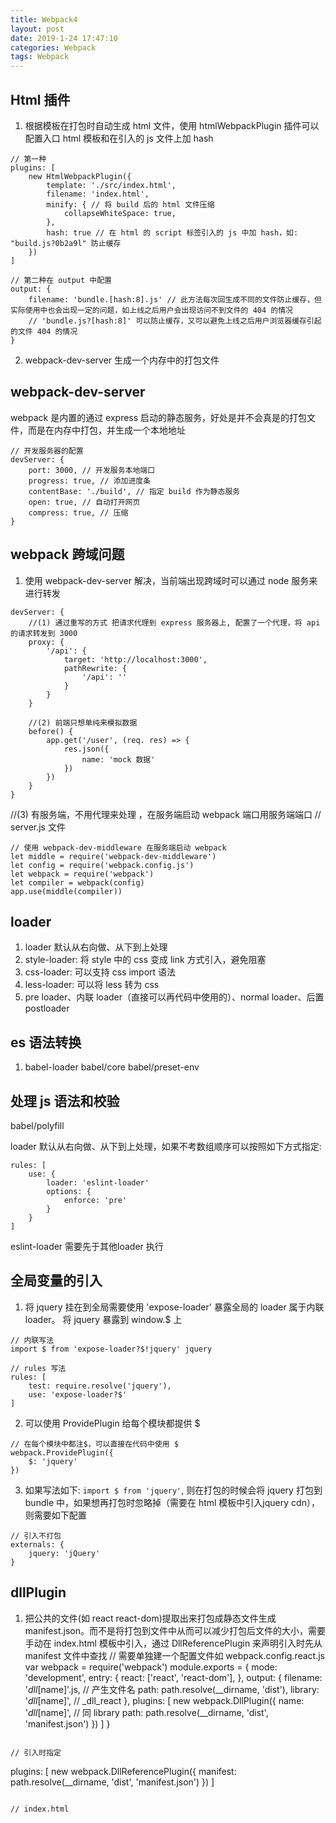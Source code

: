 ```yaml
---
title: Webpack4
layout: post
date: 2019-1-24 17:47:10
categories: Webpack
tags: Webpack
---
```


##

## Html 插件
1. 根据模板在打包时自动生成 html 文件，使用 htmlWebpackPlugin 插件可以配置入口 html 模板和在引入的 js 文件上加 hash
```
// 第一种
plugins: [
    new HtmlWebpackPlugin({
        template: './src/index.html',
        filename: 'index.html',
        minify: { // 将 build 后的 html 文件压缩
            collapseWhiteSpace: true,
        },
        hash: true // 在 html 的 script 标签引入的 js 中加 hash，如: "build.js?0b2a9l" 防止缓存
    })
]

// 第二种在 output 中配置
output: {
    filename: 'bundle.[hash:8].js' // 此方法每次回生成不同的文件防止缓存，但实际使用中也会出现一定的问题，如上线之后用户会出现访问不到文件的 404 的情况
    // 'bundle.js?[hash:8]' 可以防止缓存，又可以避免上线之后用户浏览器缓存引起的文件 404 的情况
}
```
2. webpack-dev-server 生成一个内存中的打包文件

## webpack-dev-server 
webpack 是内置的通过 express 启动的静态服务，好处是并不会真是的打包文件，而是在内存中打包，并生成一个本地地址
```
// 开发服务器的配置
devServer: {
    port: 3000, // 开发服务本地端口
    progress: true, // 添加进度条
    contentBase: './build', // 指定 build 作为静态服务
    open: true, // 自动打开网页
    compress: true, // 压缩
} 
```

## webpack 跨域问题
1. 使用 webpack-dev-server 解决，当前端出现跨域时可以通过 node 服务来进行转发
```
devServer: {
    //(1) 通过重写的方式 把请求代理到 express 服务器上, 配置了一个代理，将 api 的请求转发到 3000
    proxy: {
        '/api': {
            target: 'http://localhost:3000',
            pathRewrite: {
                '/api': ''
            }
        }
    }

    //(2) 前端只想单纯来模拟数据
    before() {
        app.get('/user', (req. res) => {
            res.json({
                name: 'mock 数据'
            })
        })
    }
}
```
//(3) 有服务端，不用代理来处理 ，在服务端启动 webpack 端口用服务端端口
// server.js 文件
```
// 使用 webpack-dev-middleware 在服务端启动 webpack
let middle = require('webpack-dev-middleware')
let config = require('webpack.config.js')
let webpack = require('webpack')
let compiler = webpack(config)
app.use(middle(compiler))
```


## loader
1. loader 默认从右向做、从下到上处理
2. style-loader: 将 style 中的 css 变成 link 方式引入，避免阻塞
3. css-loader: 可以支持 css import 语法
4. less-loader: 可以将 less 转为 css
5. pre loader、内联 loader（直接可以再代码中使用的）、normal loader、后置postloader

## es 语法转换

1. babel-loader babel/core babel/preset-env

## 处理 js 语法和校验
babel/polyfill

loader 默认从右向做、从下到上处理，如果不考数组顺序可以按照如下方式指定:
```
rules: [
    use: {
        loader: 'eslint-loader'
        options: {
            enforce: 'pre'
        }
    }
]
```
eslint-loader 需要先于其他loader 执行

## 全局变量的引入
1. 将 jquery 挂在到全局需要使用 'expose-loader' 暴露全局的 loader 属于内联 loader。
将 jquery 暴露到 window.$ 上
```
// 内联写法
import $ from 'expose-loader?$!jquery' jquery 

// rules 写法
rules: [
    test: require.resolve('jquery'),
    use: 'expose-loader?$'
] 
```

2. 可以使用 ProvidePlugin 给每个模块都提供 $
```
// 在每个模块中都注$，可以直接在代码中使用 $
webpack.ProvidePlugin({
    $: 'jquery'
})
```
3. 如果写法如下: `import $ from 'jquery'`, 则在打包的时候会将 jquery 打包到 bundle 中，如果想再打包时忽略掉（需要在 html 模板中引入jquery cdn），则需要如下配置
```
// 引入不打包
externals: {
    jquery: 'jQuery'
}
```

## dllPlugin
1. 把公共的文件(如 react react-dom)提取出来打包成静态文件生成 manifest.json。而不是将打包到文件中从而可以减少打包后文件的大小，需要手动在 index.html 模板中引入，通过 DllReferencePlugin 来声明引入时先从 manifest 文件中查找
// 需要单独建一个配置文件如 webpack.config.react.js
var webpack = require('webpack')
module.exports = {
    mode: 'development',
    entry: {
        react: ['react', 'react-dom'],
    },
    output: {
        filename: '_dll_[name]'.js, // 产生文件名
        path: path.resolve(__dirname, 'dist'),
        library: '_dll_[name]', // _dll_react
    },
    plugins: [
        new webpack.DllPlugin({
            name: '_dll_[name]', // 同 library 
            path: path.resolve(__dirname, 'dist', 'manifest.json')
        })
    ]
}
```

// 引入时指定
```
plugins: [
    new webpack.DllReferencePlugin({
        manifest: path.resolve(__dirname, 'dist', 'manifest.json')
    })
]
```

// index.html
```
<script src="/_dll_react.js"></script>
```
